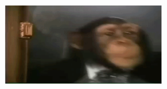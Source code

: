 <p><img allign="center" src="https://github.com/Fuble1/Fuble1/blob/main/xd.gif" width="500" height="250" /></p>
